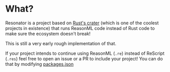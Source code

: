 # What?

Resonator is a project based on [Rust's crater](https://github.com/rust-lang/crater) (which is one of the coolest projects in existence) that runs ReasonML code instead of Rust code to make sure the ecosystem doesn't break!

This is still a very early rough implementation of that.

If your project intends to continue using ReasonML (`.re`) instead of ReScript (`.res`) feel free to open an issue or a PR to include your project! You can do that by modifying [packages.json](./packages.json)
